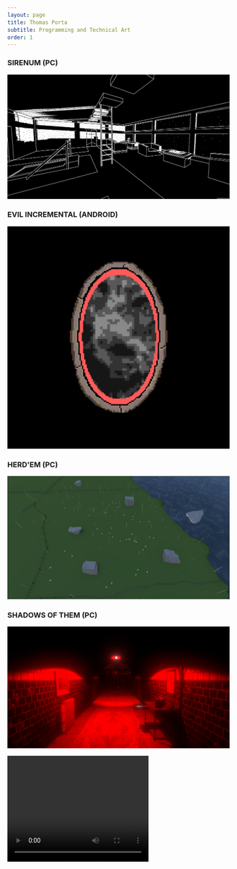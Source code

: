 ```yaml
---
layout: page
title: Thomas Porta
subtitle: Programming and Technical Art
order: 1
---
```


### SIRENUM (PC)

![Sirenum Screenshot](/assets/img/Sirenum4.png)

### EVIL INCREMENTAL (ANDROID)

![Evil Incremental Screenshot](/assets/img/Portal.png)

### HERD'EM (PC)


![Herd'Em Screenshot](/assets/img/Rainy.JPG)


### SHADOWS OF THEM (PC)

![Shadows of Them Screenshot](/assets/img/SOT1.png)

<video width="320" height="240" controls>
  <source src="/assets/img/ShadowsOfThemTrailer.mp4" type="video/mp4">
</video>

